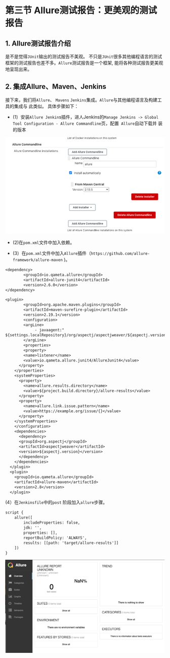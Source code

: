 # 第三节 Allure测试报告：更美观的测试报告 

## 1. Allure测试报告介绍 

是不是觉得`JUnit`输出的测试报告不美观。 不只是`JUnit`很多其他编程语言的测试框架的测试报告也差不多。`Allure`测试报告是一个框架, 能将各种测试报告更美观地呈现出来。 

## 2. 集成Allure、Maven、Jenkins 


接下来，我们将`Allure`、 `Mavens` `Jenkins`集成。`Allure`与其他编程语言及构建工具的集成与 此类似。 具体步骤如下：

* (1）安装`Allure Jenkin`s插件，进人Jenkins的`Manage Jenkins -> Global Tool Configuration - Allure Commandline`页，配置` Allure`自动下载并 装的版本

![Alt Image Text](../images/chp8_3_1.png "Body image")

* (2)在`pom.xml`文件中加入依赖。 

* (3）在`pom.xml`文件中加入`Allure`插件（`https://github.com/allure-framework/allure-maven` )。 

```	
<dependency>
		<groupId>io.qameta.allure</groupId>
		<artifactId>allure-junit4</artifactId>
		<version>2.6.0</version>
</dependency>
```

```
<plugin> 
        <groupId>org.apache.maven.plugins</groupId>
        <artifactId>maven-surefire-plugin</artifactId> 
        <version>2.19.1</version> 
        <configuration> 
        <argLine> 
             - javaagent:" ${settings.localRepository}/org/aspectj/aspectjweaver/${aspectj.version}/aspectjweaver-${aspectj.version}.jar"
        </argLine>
        <properties> 
        <property> 
        <name>listener</name> 
        <value>io.qameta.allure.junit4/AllureJunit4</value> 
      </property> 
    </properties> 
    <systemProperties> 
      <property> 
        <name>allure.results.directory</name> 
        <value>${project.build.directory}/allure-results</value> 
      </property> 
      <property>  
        <name>allure.link.issue.pattern</name> 
        <value>https://example.org/issue/{}</value> 
      </property> 
    </systemProperties> 
    </configuration> 
    <dependencies>
      <dependency> 
      <groupId>org.aspectj</groupId> 
      <artifactId>aspectjweaver</artifactId>
      <version>${aspectj.version}</version> 
      </dependency>
    </dependencies> 
  </plugin>
  <plugin>
    <groupId>io.qameta.allure</groupId> 
    <artifactId>allure-maven</artifactId> 
    <version>2.8</version> 
  </plugin>
```

(4）在`Jenkinsfile`中的`post` 阶段加入`allure`步骤。 

```
script { 
	allure([ 
		includeProperties: false, 
		jdk: '', 
		properties: [], 
		reportBuildPolicy: 'ALWAYS', 
		results: [[path: 'target/allure-results']]
	]) 
} 
```

![Alt Image Text](../images/chp8_3_2.png "Body image")

